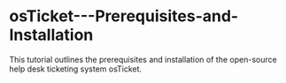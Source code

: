 # osTicket---Prerequisites-and-Installation
This tutorial outlines the prerequisites and installation of the open-source help desk ticketing system osTicket.
